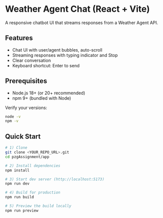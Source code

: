 # Weather Agent Chat (React + Vite)

A responsive chatbot UI that streams responses from a Weather Agent API.

## Features
- Chat UI with user/agent bubbles, auto-scroll
- Streaming responses with typing indicator and Stop
- Clear conversation
- Keyboard shortcut: Enter to send

## Prerequisites
- Node.js 18+ (or 20+ recommended)
- npm 9+ (bundled with Node)

Verify your versions:
```bash
node -v
npm -v
```

## Quick Start
```bash
# 1) Clone
git clone <YOUR_REPO_URL>.git
cd pzgAssignment/app

# 2) Install dependencies
npm install

# 3) Start dev server (http://localhost:5173)
npm run dev

# 4) Build for production
npm run build

# 5) Preview the build locally
npm run preview
```


